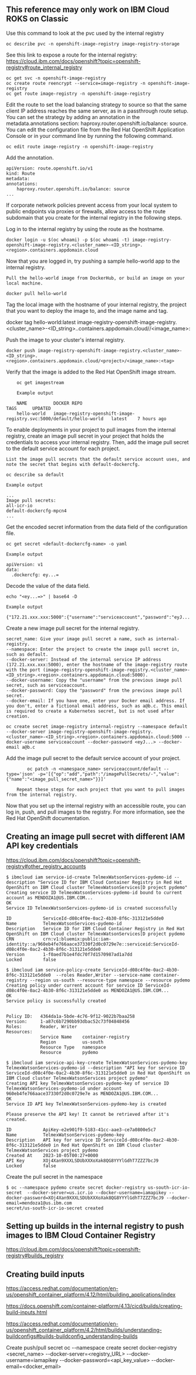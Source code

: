 
## This reference may only work on IBM Cloud ROKS on Classic


Use this command to look at the pvc used by the internal registry
```
oc describe pvc -n openshift-image-registry image-registry-storage
```

See this link to expose a route for the internal registry:
https://cloud.ibm.com/docs/openshift?topic=openshift-registry#route_internal_registry

```
oc get svc -n openshift-image-registry
oc create route reencrypt --service=image-registry -n openshift-image-registry
oc get route image-registry -n openshift-image-registry
```

Edit the route to set the load balancing strategy to source so that the same client IP address reaches the same server, as in a passthrough route setup. You can set the strategy by adding an annotation in the metadata.annotations section: haproxy.router.openshift.io/balance: source. You can edit the configuration file from the Red Hat OpenShift Application Console or in your command line by running the following command.

```
oc edit route image-registry -n openshift-image-registry
```
Add the annotation.

```
apiVersion: route.openshift.io/v1
kind: Route
metadata:
annotations:
    haproxy.router.openshift.io/balance: source
...
```



If corporate network policies prevent access from your local system to public endpoints via proxies or firewalls, allow access to the route subdomain that you create for the internal registry in the following steps.

Log in to the internal registry by using the route as the hostname.

```
docker login -u $(oc whoami) -p $(oc whoami -t) image-registry-openshift-image-registry.<cluster_name>-<ID_string>.<region>.containers.appdomain.cloud
```

Now that you are logged in, try pushing a sample hello-world app to the internal registry.

    Pull the hello-world image from DockerHub, or build an image on your local machine.
```
docker pull hello-world
```

Tag the local image with the hostname of your internal registry, the project that you want to deploy the image to, and the image name and tag.

docker tag hello-world:latest image-registry-openshift-image-registry.<cluster_name>-<ID_string>.<region>.containers.appdomain.cloud/<project>/<image_name>:<tag>

Push the image to your cluster's internal registry.

```
docker push image-registry-openshift-image-registry.<cluster_name>-<ID_string>.<region>.containers.appdomain.cloud/<project>/<image_name>:<tag>
```

Verify that the image is added to the Red Hat OpenShift image stream.
```
    oc get imagestream

    Example output

    NAME          DOCKER REPO                                                            TAGS      UPDATED
    hello-world   image-registry-openshift-image-registry.svc:5000/default/hello-world   latest    7 hours ago
```

To enable deployments in your project to pull images from the internal registry, create an image pull secret in your project that holds the credentials to access your internal registry. Then, add the image pull secret to the default service account for each project.

    List the image pull secrets that the default service account uses, and note the secret that begins with default-dockercfg.

```
oc describe sa default

Example output

...
Image pull secrets:
all-icr-io
default-dockercfg-mpcn4
...
```

Get the encoded secret information from the data field of the configuration file.

```
oc get secret <default-dockercfg-name> -o yaml

Example output

apiVersion: v1
data:
  .dockercfg: ey...=
```

Decode the value of the data field.
```
echo "<ey...=>" | base64 -D

Example output

{"172.21.xxx.xxx:5000":{"username":"serviceaccount","password":"eyJ...
```

Create a new image pull secret for the internal registry.

    secret_name: Give your image pull secret a name, such as internal-registry.
    --namespace: Enter the project to create the image pull secret in, such as default.
    --docker-server: Instead of the internal service IP address (172.21.xxx.xxx:5000), enter the hostname of the image-registry route with the port (image-registry-openshift-image-registry.<cluster_name>-<ID_string>.<region>.containers.appdomain.cloud:5000).
    --docker-username: Copy the "username" from the previous image pull secret, such as serviceaccount.
    --docker-password: Copy the "password" from the previous image pull secret.
    --docker-email: If you have one, enter your Docker email address. If you don't, enter a fictional email address, such as a@b.c. This email is required to create a Kubernetes secret, but is not used after creation.

```
oc create secret image-registry internal-registry --namespace default --docker-server image-registry-openshift-image-registry.<cluster_name>-<ID_string>.<region>.containers.appdomain.cloud:5000 --docker-username serviceaccount --docker-password <eyJ...> --docker-email a@b.c
```

Add the image pull secret to the default service account of your project.

```
        oc patch -n <namespace_name> serviceaccount/default --type='json' -p='[{"op":"add","path":"/imagePullSecrets/-","value":{"name":"<image_pull_secret_name>"}}]'
```
        Repeat these steps for each project that you want to pull images from the internal registry.

Now that you set up the internal registry with an accessible route, you can log in, push, and pull images to the registry. For more information, see the Red Hat OpenShift documentation.


## Creating an image pull secret with different IAM API key credentials
https://cloud.ibm.com/docs/openshift?topic=openshift-registry#other_registry_accounts

```
$ ibmcloud iam service-id-create TelmexWatsonServices-pydemo-id --description "Service ID for IBM Cloud Container Registry in Red Hat OpenShift on IBM Cloud cluster TelmexWatsonServices[D project pydemo"
Creating service ID TelmexWatsonServices-pydemo-id bound to current account as MENDOZA1@US.IBM.COM...
OK
Service ID TelmexWatsonServices-pydemo-id is created successfully
              
ID            ServiceId-d08c4f0e-0ac2-4b30-8f6c-313121e5dde0
Name          TelmexWatsonServices-pydemo-id
Description   Service ID for IBM Cloud Container Registry in Red Hat OpenShift on IBM Cloud cluster TelmexWatsonServices[D project pydemo
CRN           crn:v1:bluemix:public:iam-identity::a/960eb4fe766aace37330f2d0c0729e7e::serviceid:ServiceId-d08c4f0e-0ac2-4b30-8f6c-313121e5dde0
Version       1-f0aed7b1e4fdc70f7d1570987ad1a7dd
Locked        false
```
```
$ ibmcloud iam service-policy-create ServiceId-d08c4f0e-0ac2-4b30-8f6c-313121e5dde0  --roles Reader,Writer --service-name container-registry --region us-south --resource-type namespace --resource pydemo
Creating policy under current account for service ID ServiceId-d08c4f0e-0ac2-4b30-8f6c-313121e5dde0 as MENDOZA1@US.IBM.COM...
OK
Service policy is successfully created

             
Policy ID:   4364da1a-5bde-4c76-9f12-9022b7baa258
Version:     1-a87c6b7290bb93dbac52c73f04848456
Roles:       Reader, Writer
Resources:                   
             Service Name    container-registry
             Region          us-south
             Resource Type   namespace
             Resource        pydemo
```

```
$ ibmcloud iam service-api-key-create TelmexWatsonServices-pydemo-key TelmexWatsonServices-pydemo-id --description "API key for service ID ServiceId-d08c4f0e-0ac2-4b30-8f6c-313121e5dde0 in Red Hat OpenShift on IBM Cloud cluster TelmexWatsonServices project pydemo"
Creating API key TelmexWatsonServices-pydemo-key of service ID TelmexWatsonServices-pydemo-id under account 960eb4fe766aace37330f2d0c0729e7e as MENDOZA1@US.IBM.COM...
OK
Service ID API key TelmexWatsonServices-pydemo-key is created

Please preserve the API key! It cannot be retrieved after it's created.
              
ID            ApiKey-e2e901f9-5183-41cc-aae3-ce7a0800e5c7
Name          TelmexWatsonServices-pydemo-key
Description   API key for service ID ServiceId-d08c4f0e-0ac2-4b30-8f6c-313121e5dde0 in Red Hat OpenShift on IBM Cloud cluster TelmexWatsonServices project pydemo
Created At    2023-10-05T00:27+0000
API Key       XOj4Xan9XXXLSDUbXXXoXak8QG8YYYlGdhT7ZZZ7bcJ9
Locked        false
```

Create the pull secret in the namespace

```
$ oc --namespace pydemo create secret docker-registry us-south-icr-io-secret  --docker-server=us.icr.io --docker-username=iamapikey --docker-password=XOj4Xan9XXXLSDUbXXXoXak8QG8YYYlGdhT7ZZZ7bcJ9 --docker-email=mendoza1@us.ibm.com
secret/us-south-icr-io-secret created
```

## Setting up builds in the internal registry to push images to IBM Cloud Container Registry

https://cloud.ibm.com/docs/openshift?topic=openshift-registry#builds_registry

## Creating build inputs

https://access.redhat.com/documentation/en-us/openshift_container_platform/4.12/html/building_applications/index

https://docs.openshift.com/container-platform/4.13/cicd/builds/creating-build-inputs.html


https://access.redhat.com/documentation/en-us/openshift_container_platform/4.2/html/builds/understanding-buildconfigs#builds-buildconfig_understanding-builds


Create push/pull secret
oc --namespace <project> create secret docker-registry <secret_name> --docker-server=<registry_URL> --docker-username=iamapikey --docker-password=<api_key_value> --docker-email=<docker_email>

